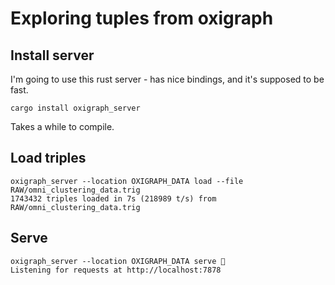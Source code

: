# Exploring tuples from oxigraph

## Install server

I'm going to use this rust server - has nice bindings, and it's supposed to be fast.

```
cargo install oxigraph_server 
```

Takes a while to compile.

## Load triples

```
oxigraph_server --location OXIGRAPH_DATA load --file RAW/omni_clustering_data.trig 
1743432 triples loaded in 7s (218989 t/s) from RAW/omni_clustering_data.trig
```

## Serve

```
oxigraph_server --location OXIGRAPH_DATA serve 
Listening for requests at http://localhost:7878
```



